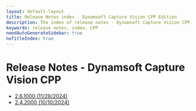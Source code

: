 ```yaml
---
layout: default-layout
title: Release Notes index - Dynamsoft Capture Vision CPP Edition
description: The index of release notes - Dynamsoft Capture Vision CPP Edition.
keywords: release notes, index, CPP
needAutoGenerateSidebar: true
noTitleIndex: true
---
```


# Release Notes - Dynamsoft Capture Vision CPP

- [2.6.1000 (11/28/2024)](cpp-2.md#261000-11282024)
- [2.4.2000 (10/10/2024)](cpp-2.md#242000-10102024)
